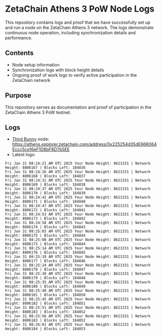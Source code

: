 # ZetaChain Athens 3 PoW Node Logs
This repository contains logs and proof that we have successfully set up and run a node on the ZetaChain Athens 3 network. The logs demonstrate continuous node operation, including synchronization details and performance.

## Contents
- Node setup information
- Synchronization logs with block height details
- Ongoing proof of work logs to verify active participation in the ZetaChain network

## Purpose
This repository serves as documentation and proof of participation in the ZetaChain Athens 3 PoW testnet.

## Logs

- [Third Bunny](https://thirdbunny.xyz/) node: https://athens.explorer.zetachain.com/address/0x225254d35dE666064Eccc5ce16eF1D8bF8D7b5EE
- Latest logs:
```
Fri Jan 31 08:24:21 AM UTC 2025 Your Node Height: 8621331 | Network Height: 8806167 | Blocks Left: 184836
Fri Jan 31 08:24:26 AM UTC 2025 Your Node Height: 8621331 | Network Height: 8806168 | Blocks Left: 184837
Fri Jan 31 08:24:31 AM UTC 2025 Your Node Height: 8621331 | Network Height: 8806169 | Blocks Left: 184838
Fri Jan 31 08:24:37 AM UTC 2025 Your Node Height: 8621331 | Network Height: 8806170 | Blocks Left: 184839
Fri Jan 31 08:24:42 AM UTC 2025 Your Node Height: 8621331 | Network Height: 8806171 | Blocks Left: 184840
Fri Jan 31 08:24:47 AM UTC 2025 Your Node Height: 8621331 | Network Height: 8806172 | Blocks Left: 184841
Fri Jan 31 08:24:53 AM UTC 2025 Your Node Height: 8621331 | Network Height: 8806173 | Blocks Left: 184842
Fri Jan 31 08:24:58 AM UTC 2025 Your Node Height: 8621331 | Network Height: 8806174 | Blocks Left: 184843
Fri Jan 31 08:25:03 AM UTC 2025 Your Node Height: 8621331 | Network Height: 8806175 | Blocks Left: 184844
Fri Jan 31 08:25:08 AM UTC 2025 Your Node Height: 8621331 | Network Height: 8806175 | Blocks Left: 184844
Fri Jan 31 08:25:14 AM UTC 2025 Your Node Height: 8621331 | Network Height: 8806176 | Blocks Left: 184845
Fri Jan 31 08:25:19 AM UTC 2025 Your Node Height: 8621331 | Network Height: 8806177 | Blocks Left: 184846
Fri Jan 31 08:25:24 AM UTC 2025 Your Node Height: 8621331 | Network Height: 8806178 | Blocks Left: 184847
Fri Jan 31 08:25:30 AM UTC 2025 Your Node Height: 8621331 | Network Height: 8806179 | Blocks Left: 184848
Fri Jan 31 08:25:35 AM UTC 2025 Your Node Height: 8621331 | Network Height: 8806180 | Blocks Left: 184849
Fri Jan 31 08:25:40 AM UTC 2025 Your Node Height: 8621331 | Network Height: 8806181 | Blocks Left: 184850
Fri Jan 31 08:25:45 AM UTC 2025 Your Node Height: 8621331 | Network Height: 8806182 | Blocks Left: 184851
Fri Jan 31 08:25:51 AM UTC 2025 Your Node Height: 8621331 | Network Height: 8806183 | Blocks Left: 184852
Fri Jan 31 08:25:56 AM UTC 2025 Your Node Height: 8621331 | Network Height: 8806183 | Blocks Left: 184852
Fri Jan 31 08:26:01 AM UTC 2025 Your Node Height: 8621331 | Network Height: 8806184 | Blocks Left: 184853
```
